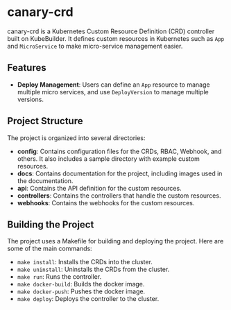 
# canary-crd

canary-crd is a Kubernetes Custom Resource Definition (CRD) controller built on KubeBuilder. It defines custom resources in Kubernetes such as `App` and `MicroService` to make micro-service management easier.

## Features

-   **Deploy Management**: Users can define an `App` resource to manage multiple micro services, and use `DeployVersion` to manage multiple versions.

## Project Structure

The project is organized into several directories:

-   **config**: Contains configuration files for the CRDs, RBAC, Webhook, and others. It also includes a sample directory with example custom resources.
-   **docs**: Contains documentation for the project, including images used in the documentation.
-   **api**: Contains the API definition for the custom resources.
-   **controllers**: Contains the controllers that handle the custom resources.
-   **webhooks**: Contains the webhooks for the custom resources.

## Building the Project

The project uses a Makefile for building and deploying the project. Here are some of the main commands:

-   `make install`: Installs the CRDs into the cluster.
-   `make uninstall`: Uninstalls the CRDs from the cluster.
-   `make run`: Runs the controller.
-   `make docker-build`: Builds the docker image.
-   `make docker-push`: Pushes the docker image.
-   `make deploy`: Deploys the controller to the cluster.